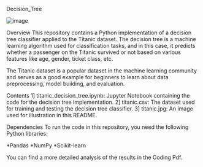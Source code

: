 Decision_Tree

![image](https://github.com/EVA-12042002/Decision_Tree/assets/129527829/304f9ba9-573e-4ca6-8bb4-9c3eb93b2ff7)

Overview
This repository contains a Python implementation of a decision tree classifier applied to the Titanic dataset. The decision tree is a machine learning algorithm used for classification tasks, and in this case, it predicts whether a passenger on the Titanic survived or not based on various features like age, gender, ticket class, etc.

The Titanic dataset is a popular dataset in the machine learning community and serves as a good example for beginners to learn about data preprocessing, model building, and evaluation.

Contents
1] titanic_decision_tree.ipynb: Jupyter Notebook containing the code for the decision tree implementation.
2] titanic.csv: The dataset used for training and testing the decision tree classifier.
3] titanic.jpg: An image used for illustration in this README.

Dependencies
To run the code in this repository, you need the following Python libraries:

*Pandas
*NumPy
*Scikit-learn

You can find a more detailed analysis of the results in the Coding Pdf.
